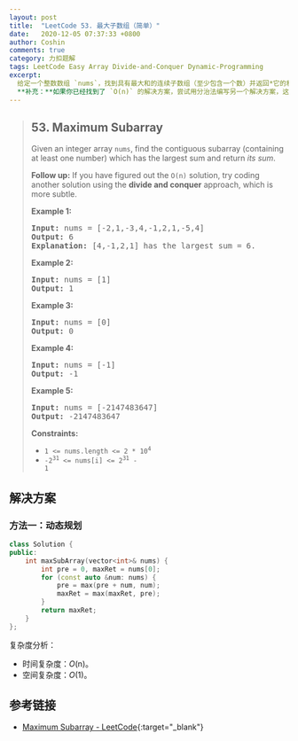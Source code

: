 ```yaml
---
layout: post
title:  "LeetCode 53. 最大子数组（简单）"
date:   2020-12-05 07:37:33 +0800
author: Coshin
comments: true
category: 力扣题解
tags: LeetCode Easy Array Divide-and-Conquer Dynamic-Programming
excerpt:
  给定一个整数数组 `nums`，找到具有最大和的连续子数组（至少包含一个数）并返回*它的和*。<br>
  **补充：**如果你已经找到了 `O(n)` 的解决方案，尝试用分治法编写另一个解决方案，这更微妙。
---
```

> ## 53. Maximum Subarray
> 
> Given an integer array `nums`, find the contiguous subarray (containing at
> least one number) which has the largest sum and return *its sum*.
> 
> **Follow up:** If you have figured out the `O(n)` solution, try coding another
> solution using the **divide and conquer** approach, which is more subtle.
> 
> **Example 1:**
> 
> <pre>
> <strong>Input:</strong> nums = [-2,1,-3,4,-1,2,1,-5,4]
> <strong>Output:</strong> 6
> <strong>Explanation:</strong> [4,-1,2,1] has the largest sum = 6.
> </pre>
> 
> **Example 2:**
> 
> <pre>
> <strong>Input:</strong> nums = [1]
> <strong>Output:</strong> 1
> </pre>
> 
> **Example 3:**
> 
> <pre>
> <strong>Input:</strong> nums = [0]
> <strong>Output:</strong> 0
> </pre>
> 
> **Example 4:**
> 
> <pre>
> <strong>Input:</strong> nums = [-1]
> <strong>Output:</strong> -1
> </pre>
> 
> **Example 5:**
> 
> <pre>
> <strong>Input:</strong> nums = [-2147483647]
> <strong>Output:</strong> -2147483647
> </pre>
>  
> **Constraints:**
> 
> * <code>1 <= nums.length <= 2 * 10<sup>4</sup></code>
> * <code>-2<sup>31</sup> <= nums[i] <= 2<sup>31</sup> - 1</code>

## 解决方案

### 方法一：动态规划

```cpp
class Solution {
public:
    int maxSubArray(vector<int>& nums) {
        int pre = 0, maxRet = nums[0];
        for (const auto &num: nums) {
            pre = max(pre + num, num);
            maxRet = max(maxRet, pre);
        }
        return maxRet;
    }
};
```

复杂度分析：
* 时间复杂度：*O*(n)。
* 空间复杂度：*O*(1)。

## 参考链接

* [Maximum Subarray - LeetCode](https://leetcode.com/problems/maximum-subarray/){:target="_blank"}

